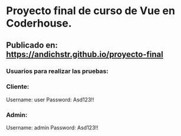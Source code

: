 # Proyecto final de curso de Vue en Coderhouse.

## Publicado en: https://andichstr.github.io/proyecto-final

### Usuarios para realizar las pruebas:
### Cliente:
Username: user
Password: Asd123!!

### Admin:
Username: admin
Password: Asd123!!
